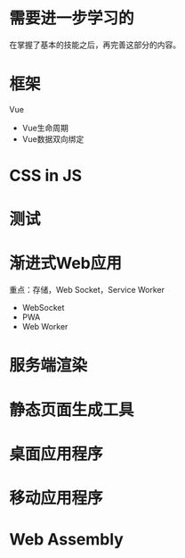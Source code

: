 # 需要进一步学习的
在掌握了基本的技能之后，再完善这部分的内容。

# 框架

Vue
- Vue生命周期
- Vue数据双向绑定
# CSS in JS
# 测试
# 渐进式Web应用
重点：存储，Web Socket，Service Worker

- WebSocket
- PWA
- Web Worker
# 服务端渲染
# 静态页面生成工具
# 桌面应用程序
# 移动应用程序
# Web Assembly